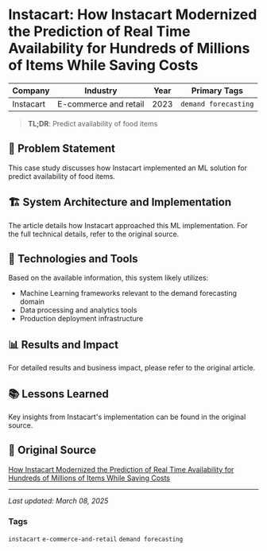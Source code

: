 # Instacart: How Instacart Modernized the Prediction of Real Time Availability for Hundreds of Millions of Items While Saving Costs

| Company | Industry | Year | Primary Tags | 
|---------|----------|------|--------------|
| Instacart | E-commerce and retail | 2023 | `demand forecasting` |

> **TL;DR**: Predict availability of food items

## 📝 Problem Statement

This case study discusses how Instacart implemented an ML solution for predict availability of food items.

## 🏗️ System Architecture and Implementation

The article details how Instacart approached this ML implementation. For the full technical details, refer to the original source.

## 🔧 Technologies and Tools

Based on the available information, this system likely utilizes:

- Machine Learning frameworks relevant to the demand forecasting domain
- Data processing and analytics tools
- Production deployment infrastructure

## 📊 Results and Impact

For detailed results and business impact, please refer to the original article.

## 📚 Lessons Learned

Key insights from Instacart's implementation can be found in the original source.

## 🔗 Original Source

[How Instacart Modernized the Prediction of Real Time Availability for Hundreds of Millions of Items While Saving Costs](https://tech.instacart.com/how-instacart-modernized-the-prediction-of-real-time-availability-for-hundreds-of-millions-of-items-59b2a82c89fe)

---

*Last updated: March 08, 2025*

### Tags

`instacart` `e-commerce-and-retail` `demand forecasting`
